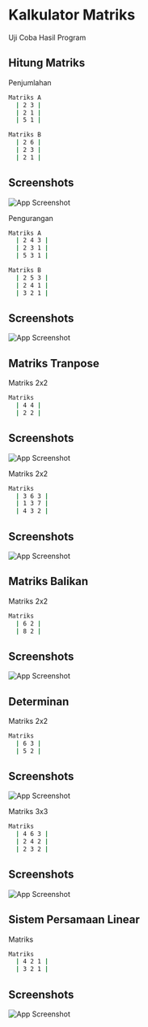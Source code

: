 
# Kalkulator Matriks

Uji Coba Hasil Program


## Hitung Matriks

Penjumlahan

```bash
Matriks A
  | 2 3 |
  | 2 1 |
  | 5 1 |

Matriks B
  | 2 6 |
  | 2 3 |
  | 2 1 |

```


## Screenshots

![App Screenshot](./Asset/Screenshot_3.jpg)


Pengurangan

```bash
Matriks A
  | 2 4 3 |
  | 2 3 1 |
  | 5 3 1 |

Matriks B
  | 2 5 3 |
  | 2 4 1 |
  | 3 2 1 |

```


## Screenshots

![App Screenshot](./Asset/Pengurangan.jpg)

## Matriks Tranpose

Matriks 2x2

```bash
Matriks 
  | 4 4 |
  | 2 2 |


```


## Screenshots

![App Screenshot](./Asset/Tranpose%202x2.jpg)

Matriks 2x2

```bash
Matriks 
  | 3 6 3 |
  | 1 3 7 |
  | 4 3 2 |


```


## Screenshots

![App Screenshot](./Asset/Tranpose%203x3.jpg)

## Matriks Balikan

Matriks 2x2

```bash
Matriks 
  | 6 2 |
  | 8 2 |


```


## Screenshots

![App Screenshot](./Asset/Invers%20Matriks.jpg)

## Determinan

Matriks 2x2

```bash
Matriks 
  | 6 3 |
  | 5 2 |


```


## Screenshots

![App Screenshot](./Asset/Invers%20Matriks.jpg)

Matriks 3x3

```bash
Matriks 
  | 4 6 3 |
  | 2 4 2 |
  | 2 3 2 |


```


## Screenshots

![App Screenshot](./Asset/Invers%20Matriks.jpg)

## Sistem Persamaan Linear

Matriks 

```bash
Matriks 
  | 4 2 1 |
  | 3 2 1 |


```


## Screenshots

![App Screenshot](./Asset/Invers%20Matriks.jpg)
